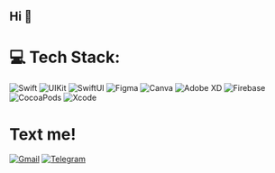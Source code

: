 ## Hi 👋

# 💻 Tech Stack:
![Swift](https://img.shields.io/badge/swift-%23FA7343.svg?style=flat&logo=swift&logoColor=white) ![UIKit](https://img.shields.io/badge/UIKit-%23F05138.svg?style=flat&logo=apple&logoColor=white) ![SwiftUI](https://img.shields.io/badge/SwiftUI-%23000000.svg?style=flat&logo=swift&logoColor=white) ![Figma](https://img.shields.io/badge/Figma-%23F24E1E.svg?style=flat&logo=figma&logoColor=white) ![Canva](https://img.shields.io/badge/Canva-%2300C4CC.svg?style=flat&logo=Canva&logoColor=white) ![Adobe XD](https://img.shields.io/badge/Adobe%20XD-470137?style=flat&logo=Adobe%20XD&logoColor=#FF61F6) ![Firebase](https://img.shields.io/badge/Firebase-%23FFCA28.svg?style=flat&logo=firebase&logoColor=white) ![CocoaPods](https://img.shields.io/badge/CocoaPods-%23FA2A00.svg?style=flat&logo=cocoapods&logoColor=white) ![Xcode](https://img.shields.io/badge/Xcode-%23000000.svg?style=flat&logo=xcode&logoColor=white)

# Text me!
[![Gmail](https://img.shields.io/badge/-Gmail-red?style=flat&logo=gmail&logoColor=white)](mailto:pushromann@gmail.com)
[![Telegram](https://img.shields.io/badge/-Telegram-blue?style=flat&logo=telegram)](https://t.me/pushroman)
